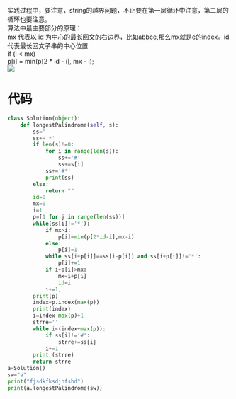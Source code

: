 实践过程中，要注意，string的越界问题，不止要在第一层循环中注意，第二层的循环也要注意。   
算法中最主要部分的原理：   
mx 代表以 id 为中心的最长回文的右边界，比如abbce,那么mx就是e的index。id代表最长回文子串的中心位置    
if (i < mx)     
    p[i] = min(p[2 * id - i], mx - i);   
![](https://segmentfault.com/img/remote/1460000014416801?w=590&h=190)    
# 代码   
```python
class Solution(object):
    def longestPalindrome(self, s):
        ss=''
        ss+='*'
        if len(s)!=0:
            for i in range(len(s)):
                ss+='#'
                ss+=s[i]
            ss+='#*'
            print(ss)
        else:
            return ""
        id=0
        mx=0
        i=1
        p=[1 for j in range(len(ss))]
        while(ss[i]!='*'):
            if mx>i:
                p[i]=min(p[2*id-i],mx-i)
            else:
                p[i]=1
            while ss[i+p[i]]==ss[i-p[i]] and ss[i+p[i]]!='*':
                p[i]+=1
            if i+p[i]>mx:
                mx=i+p[i]
                id=i
            i+=1;
        print(p)
        index=p.index(max(p))
        print(index)
        i=index-max(p)+1
        strre=''
        while i<(index+max(p)):
            if ss[i]!='#':
                strre+=ss[i]
            i+=1
        print (strre)
        return strre
a=Solution()
sw="a"
print("fjsdkfksdjhfshd")
print(a.longestPalindrome(sw))
```  
